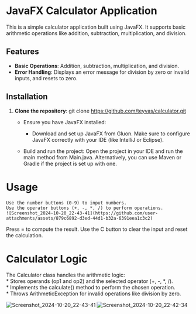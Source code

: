 
# JavaFX Calculator Application

This is a simple calculator application built using JavaFX. It supports basic arithmetic operations like addition, subtraction, multiplication, and division.

## Features

- **Basic Operations**: Addition, subtraction, multiplication, and division.
- **Error Handling**: Displays an error message for division by zero or invalid inputs, and resets to zero.

## Installation

1. **Clone the repository**:
   git clone https://github.com/teyvas/calculator.git
   - Ensure you have JavaFX installed:
       - Download and set up JavaFX from Gluon.
        Make sure to configure JavaFX correctly with your IDE (like IntelliJ or Eclipse).

   - Build and run the project:
        Open the project in your IDE and run the main method from Main.java.
        Alternatively, you can use Maven or Gradle if the project is set up with one.

# Usage

    Use the number buttons (0-9) to input numbers.
    Use the operator buttons (+, -, *, /) to perform operations.
    ![Screenshot_2024-10-20_22-43-41](https://github.com/user-attachments/assets/879c6892-d3ed-44d1-b32a-6391eea1c3c2)
Press = to compute the result.
    Use the C button to clear the input and reset the calculation.
    



# Calculator Logic

 The Calculator class handles the arithmetic logic:\
    * Stores operands (op1 and op2) and the selected operator (+, -, *, /).\
    * Implements the calculate() method to perform the chosen operation.\
    * Throws ArithmeticException for invalid operations like division by zero.

![Screenshot_2024-10-20_22-43-41](https://github.com/user-attachments/assets/2b6592a0-c62c-4222-9e5d-36a55effea6b)
![Screenshot_2024-10-20_22-42-34](https://github.com/user-attachments/assets/9c23ad03-4e35-43ed-a992-3f9cdb1cac29)
